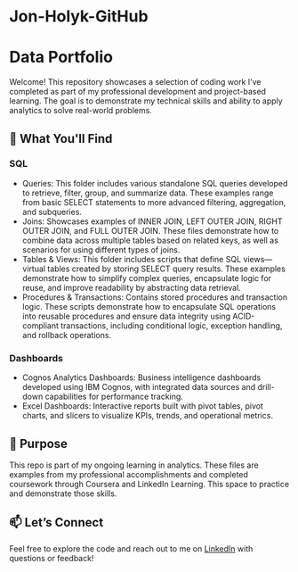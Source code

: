 # Jon-Holyk-GitHub
# Data Portfolio

Welcome! This repository showcases a selection of coding work I’ve completed as part of my professional development and project-based learning. The goal is to demonstrate my technical skills and ability to apply analytics to solve real-world problems.

## 📌 What You'll Find

### SQL
- Queries: This folder includes various standalone SQL queries developed to retrieve, filter, group, and summarize data. These examples range from basic SELECT statements to more advanced filtering, aggregation, and subqueries.
- Joins: Showcases examples of INNER JOIN, LEFT OUTER JOIN, RIGHT OUTER JOIN, and FULL OUTER JOIN. These files demonstrate how to combine data across multiple tables based on related keys, as well as scenarios for using different types of joins.
- Tables & Views: This folder includes scripts that define SQL views—virtual tables created by storing SELECT query results. These examples demonstrate how to simplify complex queries, encapsulate logic for reuse, and improve readability by abstracting data retrieval.
- Procedures & Transactions: Contains stored procedures and transaction logic. These scripts demonstrate how to encapsulate SQL operations into reusable procedures and ensure data integrity using ACID-compliant transactions, including conditional logic, exception handling, and rollback operations.

### Dashboards
- Cognos Analytics Dashboards: Business intelligence dashboards developed using IBM Cognos, with integrated data sources and drill-down capabilities for performance tracking.
- Excel Dashboards: Interactive reports built with pivot tables, pivot charts, and slicers to visualize KPIs, trends, and operational metrics.

## 🧠 Purpose
This repo is part of my ongoing learning in analytics. These files are examples from my professional accomplishments and completed coursework through Coursera and LinkedIn Learning. This space to practice and demonstrate those skills.

## 📫 Let’s Connect
Feel free to explore the code and reach out to me on [LinkedIn](https://linkedin.com/in/jonathanholyk) with questions or feedback!
